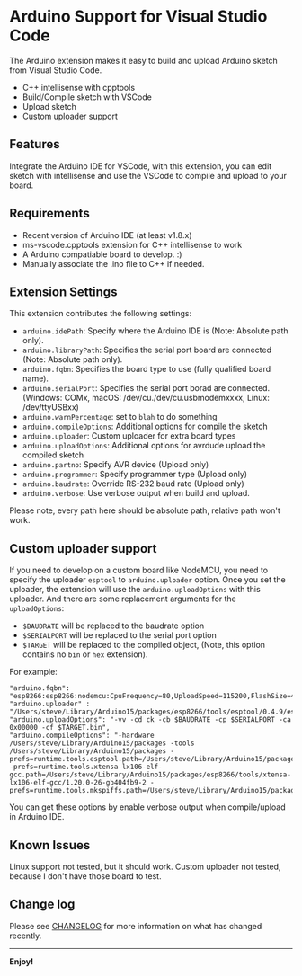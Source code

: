 # Arduino Support for Visual Studio Code

The Arduino extension makes it easy to build and upload Arduino sketch from Visual Studio Code.

* C++ intellisense with cpptools
* Build/Compile sketch with VSCode
* Upload sketch
* Custom uploader support

## Features

Integrate the Arduino IDE for VSCode, with this extension, you can edit sketch with intellisense and use the VSCode to compile and upload to your board.

## Requirements

* Recent version of Arduino IDE (at least v1.8.x)
* ms-vscode.cpptools extension for C++ intellisense to work
* A Arduino compatiable board to develop. :)
* Manually associate the .ino file to C++ if needed.

## Extension Settings

This extension contributes the following settings:

* `arduino.idePath`: Specify where the Arduino IDE is (Note: Absolute path only).
* `arduino.libraryPath`: Specifies the serial port board are connected (Note: Absolute path only).
* `arduino.fqbn`: Specifies the board type to use (fully qualified board name).
* `arduino.serialPort`: Specifies the serial port borad are connected. (Windows: COMx, macOS: /dev/cu./dev/cu.usbmodemxxxx, Linux: /dev/ttyUSBxx)
* `arduino.warnPercentage`: set to `blah` to do something
* `arduino.compileOptions`: Additional options for compile the sketch
* `arduino.uploader`: Custom uploader for extra board types
* `arduino.uploadOptions`: Additional options for avrdude upload the compiled sketch
* `arduino.partno`: Specify AVR device (Upload only)
* `arduino.programmer`: Specify programmer type (Upload only)
* `arduino.baudrate`: Override RS-232 baud rate (Upload only)
* `arduino.verbose`: Use verbose output when build and upload.

Please note, every path here should be absolute path, relative path won't work.

## Custom uploader support

If you need to develop on a custom board like NodeMCU, you need to specify the uploader `esptool` to `arduino.uploader` option.
Once you set the uploader, the extension will use the `arduino.uploadOptions` with this uploader. And there are some replacement arguments for the `uploadOptions`:

- `$BAUDRATE` will be replaced to the baudrate option
- `$SERIALPORT` will be replaced to the serial port option
- `$TARGET` will be replaced to the compiled object, (Note, this option contains no `bin` or `hex` extension).

For example:

```
"arduino.fqbn": "esp8266:esp8266:nodemcu:CpuFrequency=80,UploadSpeed=115200,FlashSize=4M3M",
"arduino.uploader" : "/Users/steve/Library/Arduino15/packages/esp8266/tools/esptool/0.4.9/esptool",
"arduino.uploadOptions": "-vv -cd ck -cb $BAUDRATE -cp $SERIALPORT -ca 0x00000 -cf $TARGET.bin",
"arduino.compileOptions": "-hardware /Users/steve/Library/Arduino15/packages -tools /Users/steve/Library/Arduino15/packages -prefs=runtime.tools.esptool.path=/Users/steve/Library/Arduino15/packages/esp8266/tools/esptool/0.4.9 -prefs=runtime.tools.xtensa-lx106-elf-gcc.path=/Users/steve/Library/Arduino15/packages/esp8266/tools/xtensa-lx106-elf-gcc/1.20.0-26-gb404fb9-2 -prefs=runtime.tools.mkspiffs.path=/Users/steve/Library/Arduino15/packages/esp8266/tools/mkspiffs/0.1.2"
```

You can get these options by enable verbose output when compile/upload in Arduino IDE.

## Known Issues

Linux support not tested, but it should work.
Custom uploader not tested, because I don't have those board to test.

## Change log

Please see [CHANGELOG](CHANGELOG.md) for more information on what has changed recently.

-----------------------------------------------------------------------------------------------------------

**Enjoy!**
